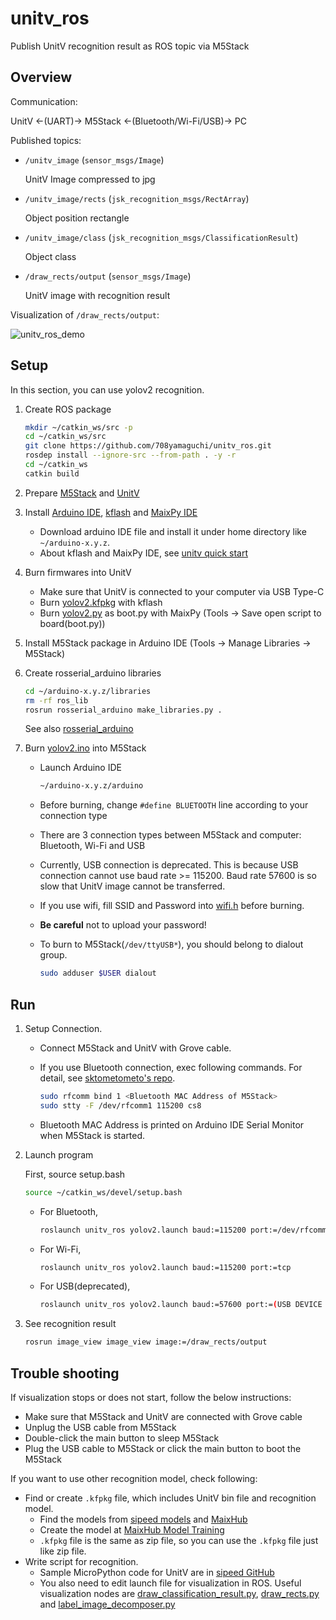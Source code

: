 # unitv_ros

Publish UnitV recognition result as ROS topic via M5Stack

## Overview

Communication:

  UnitV <-(UART)-> M5Stack <-(Bluetooth/Wi-Fi/USB)-> PC

Published topics:

- `/unitv_image` (`sensor_msgs/Image`)

  UnitV Image compressed to jpg

- `/unitv_image/rects` (`jsk_recognition_msgs/RectArray`)

  Object position rectangle

- `/unitv_image/class` (`jsk_recognition_msgs/ClassificationResult`)

  Object class

- `/draw_rects/output` (`sensor_msgs/Image`)

  UnitV image with recognition result

Visualization of `/draw_rects/output`:

![unitv_ros_demo](https://user-images.githubusercontent.com/19769486/132894050-84d7a79d-da3a-4057-8487-025188f65515.gif)

## Setup

In this section, you can use yolov2 recognition.

1. Create ROS package

    ```bash
    mkdir ~/catkin_ws/src -p
    cd ~/catkin_ws/src
    git clone https://github.com/708yamaguchi/unitv_ros.git
    rosdep install --ignore-src --from-path . -y -r
    cd ~/catkin_ws
    catkin build
    ```

2. Prepare [M5Stack](https://shop.m5stack.com/collections/m5-controllers/products/basic-core-iot-development-kit) and [UnitV](https://shop.m5stack.com/products/unitv-ai-camera?variant=34757279809700)

3. Install [Arduino IDE](https://www.arduino.cc/en/software/), [kflash](https://github.com/sipeed/kflash_gui/releases/download/v1.5.3/kflash_gui_v1.5.3_linux.tar.xz) and [MaixPy IDE](https://dl.sipeed.com/shareURL/MAIX/MaixPy/ide/_)

    - Download arduino IDE file and install it under home directory like `~/arduino-x.y.z`.
    - About kflash and MaixPy IDE, see [unitv quick start](https://docs.m5stack.com/en/quick_start/unitv/unitv_quick_start_maixpy)

4. Burn firmwares into UnitV

    - Make sure that UnitV is connected to your computer via USB Type-C
    - Burn [yolov2.kfpkg](https://github.com/708yamaguchi/unitv_ros/blob/master/data/yolov2.kfpkg) with kflash
    - Burn [yolov2.py](https://github.com/708yamaguchi/unitv_ros/blob/master/firmware/yolov2/yolov2.py)  as boot.py with MaixPy (Tools -> Save open script to board(boot.py))

5. Install M5Stack package in Arduino IDE (Tools -> Manage Libraries -> M5Stack)

6. Create rosserial_arduino libraries

    ```bash
    cd ~/arduino-x.y.z/libraries
    rm -rf ros_lib
    rosrun rosserial_arduino make_libraries.py .
    ```

    See also [rosserial_arduino](http://wiki.ros.org/rosserial_arduino/Tutorials/Arduino%20IDE%20Setup)

7. Burn [yolov2.ino](https://github.com/708yamaguchi/unitv_ros/blob/master/firmware/yolov2/yolov2.ino) into M5Stack

    - Launch Arduino IDE

      ```bash
      ~/arduino-x.y.z/arduino
      ```

    - Before burning, change `#define BLUETOOTH` line according to your connection type

    - There are 3 connection types between M5Stack and computer: Bluetooth, Wi-Fi and USB

    - Currently, USB connection is deprecated. This is because USB connection cannot use baud rate >= 115200. Baud rate 57600 is so slow that UnitV image cannot be transferred.

    - If you use wifi, fill SSID and Password into [wifi.h](https://github.com/708yamaguchi/unitv_ros/blob/master/firmware/yolov2/include/wifi.h) before burning.

    - **Be careful** not to upload your password!

    - To burn to M5Stack(`/dev/ttyUSB*`), you should belong to dialout group.

      ```bash
      sudo adduser $USER dialout
      ```

## Run

1. Setup Connection.

    - Connect M5Stack and UnitV with Grove cable.

    - If you use Bluetooth connection, exec following commands. For detail, see [sktometometo's repo](https://github.com/sktometometo/M5Stack_Bluetooth_rosserial_example).

      ```bash
      sudo rfcomm bind 1 <Bluetooth MAC Address of M5Stack>
      sudo stty -F /dev/rfcomm1 115200 cs8
      ```

    - Bluetooth MAC Address is printed on Arduino IDE Serial Monitor when M5Stack is started.

2. Launch program

    First, source setup.bash

    ```bash
    source ~/catkin_ws/devel/setup.bash
    ```

    - For Bluetooth,

      ```bash
      roslaunch unitv_ros yolov2.launch baud:=115200 port:=/dev/rfcomm1
      ```

    - For Wi-Fi,

      ```bash
      roslaunch unitv_ros yolov2.launch baud:=115200 port:=tcp
      ```

    - For USB(deprecated),

      ```bash
      roslaunch unitv_ros yolov2.launch baud:=57600 port:=(USB DEVICE like /dev/ttyUSB0)
      ```

3. See recognition result

    ```bash
    rosrun image_view image_view image:=/draw_rects/output
    ```

## Trouble shooting

If visualization stops or does not start, follow the below instructions:

- Make sure that M5Stack and UnitV are connected with Grove cable
- Unplug the USB cable from M5Stack
- Double-click the main button to sleep M5Stack
- Plug the USB cable to M5Stack or click the main button to boot the M5Stack

If you want to use other recognition model, check following:

- Find or create `.kfpkg` file, which includes UnitV bin file and recognition model.
  - Find the models from [sipeed models](https://dl.sipeed.com/shareURL/MAIX/MaixPy/model) and [MaixHub](https://www.maixhub.com/)
  - Create the model at [MaixHub Model Training](https://www.maixhub.com/ModelTraining)
  - `.kfpkg` file is the same as zip file, so you can use the `.kfpkg` file just like zip file.
- Write script for recognition.
  - Sample MicroPython code for UnitV are in [sipeed GitHub](https://github.com/sipeed/MaixPy_scripts/tree/master/machine_vision)
  - You also need to edit launch file for visualization in ROS. Useful visualization nodes are [draw_classification_result.py](https://jsk-docs.readthedocs.io/projects/jsk_recognition/en/latest/jsk_perception/nodes/draw_classification_result.html), [draw_rects.py](https://jsk-docs.readthedocs.io/projects/jsk_recognition/en/latest/jsk_perception/nodes/draw_rects.html) and [label_image_decomposer.py](https://jsk-docs.readthedocs.io/projects/jsk_recognition/en/latest/jsk_perception/nodes/label_image_decomposer.html)
